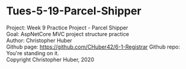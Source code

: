 # Tues-5-19-Parcel-Shipper

Project: Week 9 Practice Project - Parcel Shipper  
Goal: AspNetCore MVC project structure practice  
Author: Christopher Huber   
Github page: https://github.com/CHuber42/6-1-Registrar Github repo: You're standing on it.  
Copyright Christopher Huber, 2020  
